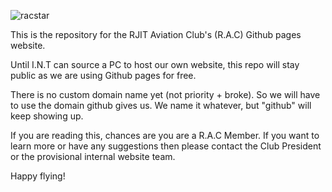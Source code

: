 ![racstar](https://github.com/user-attachments/assets/d0fb3854-a50f-4913-aa40-c2efe2c8dfb5)


This is the repository for the RJIT Aviation Club's (R.A.C) Github pages website.

Until I.N.T can source a PC to host our own website, this repo will stay public as we are using Github pages for free.

There is no custom domain name yet (not priority + broke). So we will have to use the domain github gives us. We name it whatever, but "github" will keep showing up. 

If you are reading this, chances are you are a R.A.C Member. If you want to learn more or have any suggestions then please contact the Club President or the provisional internal website team.

Happy flying!
